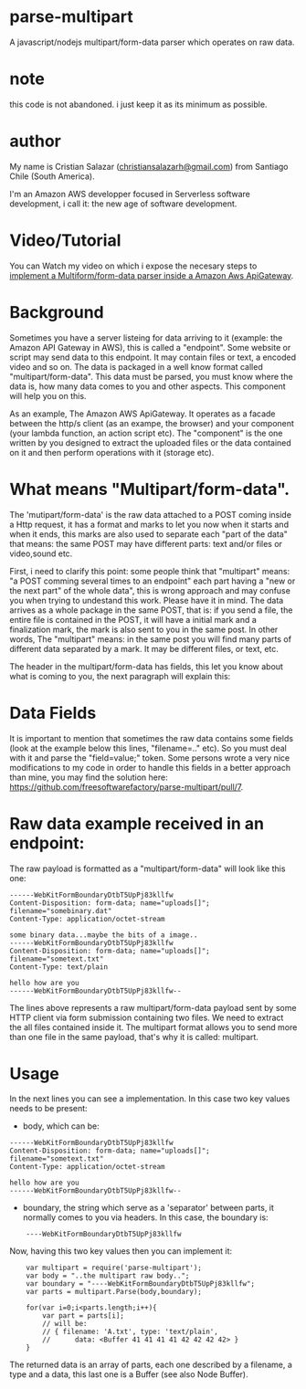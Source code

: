 # parse-multipart

A javascript/nodejs multipart/form-data parser which operates on raw data.

# note

this code is not abandoned. i just keep it as its minimum as possible.

# author

My name is Cristian Salazar (christiansalazarh@gmail.com) from Santiago Chile (South America). 

I'm an Amazon AWS developper focused in Serverless software development, i call it: the new age of software development.

# Video/Tutorial

You can Watch my video on which i expose the necesary steps to [implement a Multiform/form-data parser inside a Amazon Aws ApiGateway](https://www.youtube.com/watch?v=BrYJlR0yRnw).

# Background

Sometimes you have a server listeing for data arriving to it (example: the Amazon API Gateway in AWS), this is called a "endpoint". Some website or script may send data to this endpoint. It may contain files or text, a encoded video and so on. The data is packaged in a well know format called "multipart/form-data". This data must be parsed, you must know where the data is, how many data comes to you and other aspects. This component will help you on this. 

As an example, The Amazon AWS ApiGateway. It operates as a facade between the http/s client (as an exampe, the browser) and your component (your lambda function, an action script etc). The "component" is the one written by you designed to extract the uploaded files or the data contained on it and then perform operations with it (storage etc). 

# What means "Multipart/form-data".

The 'mutipart/form-data' is the raw data attached to a POST coming inside a Http request, it has a format and marks to let you now when it starts and when it ends, this marks are also used to separate each "part of the data" that means: the same POST may have different parts: text and/or files or video,sound etc. 

First, i need to clarify this point: some people think that "multipart" means: "a POST comming several times to an endpoint" each part having a "new or the next part" of the whole data", this is wrong approach and may confuse you when trying to undestand this work. Please have it in mind. The data arrives as a whole package in the same POST, that is: if you send a file, the entire file is contained in the POST, it will have a initial mark and a finalization mark, the mark is also sent to you in the same post. In other words, The "multipart" means: in the same post you will find many parts of different data separated by a mark. It may be different files, or text, etc.

The header in the multipart/form-data has fields, this let you know about what is coming to you, the next paragraph will explain this:

# Data Fields

It is important to mention that sometimes the raw data contains some fields (look at the example below this lines, "filename=.." etc). So you must deal with it and parse the "field=value;" token. Some persons wrote a very nice modifications to my code in order to handle this fields in a better approach than mine, you may find the solution here: https://github.com/freesoftwarefactory/parse-multipart/pull/7.

# Raw data example received in an endpoint:

The raw payload is formatted as a "multipart/form-data" will look like this one:

```
------WebKitFormBoundaryDtbT5UpPj83kllfw
Content-Disposition: form-data; name="uploads[]"; filename="somebinary.dat"
Content-Type: application/octet-stream

some binary data...maybe the bits of a image..
------WebKitFormBoundaryDtbT5UpPj83kllfw
Content-Disposition: form-data; name="uploads[]"; filename="sometext.txt"
Content-Type: text/plain

hello how are you
------WebKitFormBoundaryDtbT5UpPj83kllfw--
```

The lines above represents a raw multipart/form-data payload sent by some HTTP client via form submission containing two files. We need to extract the all files contained inside it. The multipart format allows you to send more than one file in the same payload, that's why it is called: multipart.

# Usage

In the next lines you can see a implementation. In this case two key values
needs to be present:

* body, which can be:

```
------WebKitFormBoundaryDtbT5UpPj83kllfw
Content-Disposition: form-data; name="uploads[]"; filename="sometext.txt"
Content-Type: application/octet-stream

hello how are you
------WebKitFormBoundaryDtbT5UpPj83kllfw--
```

* boundary, the string which serve as a 'separator' between parts, it normally
comes to you via headers. In this case, the boundary is:

```
	----WebKitFormBoundaryDtbT5UpPj83kllfw
```

Now, having this two key values then you can implement it:

```
	var multipart = require('parse-multipart');
	var body = "..the multipart raw body..";
	var boundary = "----WebKitFormBoundaryDtbT5UpPj83kllfw";
	var parts = multipart.Parse(body,boundary);
	
	for(var i=0;i<parts.length;i++){
		var part = parts[i];
		// will be:
		// { filename: 'A.txt', type: 'text/plain', 
		//		data: <Buffer 41 41 41 41 42 42 42 42> }
	}
```

The returned data is an array of parts, each one described by a filename, a type and a data, this last one is a Buffer (see also Node Buffer).
